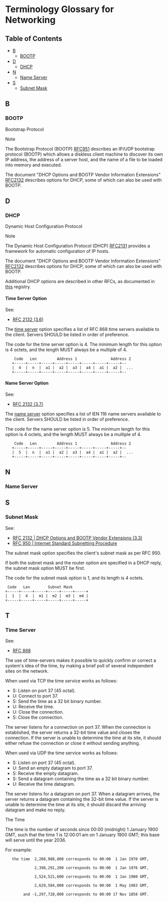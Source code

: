 # Terminology Glossary for Networking

## Table of Contents

- [B](#b)
    - [BOOTP](#bootp)
- [D](#d)
    - [DHCP](#dhcp)
- [N](#n)
    - [Name Server](#name-server)
- [S](#s)
    - [Subnet Mask](#subnet-mask)

## B

### BOOTP

Bootstrap Protocol

> [!NOTE]
> The Bootstrap Protocol (BOOTP) [RFC951](https://www.iana.org/go/rfc951)
> describes an IP/UDP bootstrap protocol (BOOTP) which allows a diskless
> client machine to discover its own IP address, the address of a server host,
> and the name of a file to be loaded into memory and executed.
>
> The document "DHCP Options and BOOTP Vendor Information Extensions"
> [RFC2132](https://www.iana.org/go/rfc2132) describes options for
> DHCP, some of which can also be used with BOOTP.

## D

### DHCP

Dynamic Host Configuration Protocol

> [!NOTE]
> The Dynamic Host Configuration Protocol (DHCP)
> [RFC2131](https://www.iana.org/go/rfc2131) provides a framework for
> automatic configuration of IP hosts.
>
> The document "DHCP Options and BOOTP Vendor Information Extensions"
> [RFC2132](https://www.iana.org/go/rfc2132) describes options for
> DHCP, some of which can also be used with BOOTP.
>
> Additional DHCP options are described in other RFCs,
> as documented in [this](https://www.iana.org/assignments/bootp-dhcp-parameters/bootp-dhcp-parameters.xhtml#options) registry.

#### Time Server Option

See:

- [RFC 2132 (3.6)](https://www.rfc-editor.org/rfc/rfc2132.html#section-3.6)

The [time server](#time-server) option specifies a list of
RFC 868 time servers available to the client. Servers SHOULD
be listed in order of preference.

The code for the time server option is 4. The minimum length
for this option is 4 octets, and the length MUST always be a
multiple of 4.

```
    Code   Len         Address 1               Address 2
   +-----+-----+-----+-----+-----+-----+-----+-----+--
   |  4  |  n  |  a1 |  a2 |  a3 |  a4 |  a1 |  a2 |  ...
   +-----+-----+-----+-----+-----+-----+-----+-----+--
```

#### Name Server Option

See:

- [RFC 2132 (3.7)](https://www.rfc-editor.org/rfc/rfc2132.html#section-3.7)


The [name server](#name-server) option specifies a list of
IEN 116 name servers available to the client. Servers
SHOULD be listed in order of preference.

The code for the name server option is 5. The minimum length
for this option is 4 octets, and the length MUST always be
a multiple of 4.

```
    Code   Len         Address 1               Address 2
   +-----+-----+-----+-----+-----+-----+-----+-----+--
   |  5  |  n  |  a1 |  a2 |  a3 |  a4 |  a1 |  a2 |  ...
   +-----+-----+-----+-----+-----+-----+-----+-----+--
```

## 
## 
## 
## 
## 
## 
## 
## 
## N

### Name Server



## 
## 
## 
## 
## 
## S

### Subnet Mask

See:

- [RFC 2132 | DHCP Options and BOOTP Vendor Extensions (3.3)](https://www.rfc-editor.org/rfc/rfc2132.html#section-3.3)
- [RFC 950 | Internet Standard Subnetting Procedure](https://www.rfc-editor.org/rfc/rfc950)

The subnet mask option specifies the client's subnet mask as per RFC 950.

If both the subnet mask and the router option are specified in a DHCP reply,
the subnet mask option MUST be first.

The code for the subnet mask option is 1, and its length is 4 octets.

     Code   Len        Subnet Mask
    +-----+-----+-----+-----+-----+-----+
    |  1  |  4  |  m1 |  m2 |  m3 |  m4 |
    +-----+-----+-----+-----+-----+-----+

## T

### Time Server

See:

- [RFC 868](https://www.rfc-editor.org/rfc/rfc868)

The use of time-servers makes it possible to quickly confirm
or correct a system's idea of the time, by making a brief
poll of several independent sites on the network.

When used via TCP the time service works as follows:

- S: Listen on port 37 (45 octal).
- U: Connect to port 37.
- S: Send the time as a 32 bit binary number.
- U: Receive the time.
- U: Close the connection.
- S: Close the connection.

The server listens for a connection on port 37. When the connection
is established, the server returns a 32-bit time value and closes the
connection. If the server is unable to determine the time at its
site, it should either refuse the connection or close it without
sending anything.

When used via UDP the time service works as follows:

- S: Listen on port 37 (45 octal).
- U: Send an empty datagram to port 37.
- S: Receive the empty datagram.
- S: Send a datagram containing the time as a 32 bit binary number.
- U: Receive the time datagram.

The server listens for a datagram on port 37.  When a datagram
arrives, the server returns a datagram containing the 32-bit time
value.  If the server is unable to determine the time at its site,
it should discard the arriving datagram and make no reply.

The Time

The time is the number of seconds since 00:00 (midnight) 1 January 1900
GMT, such that the time 1 is 12:00:01 am on 1 January 1900 GMT; this
base will serve until the year 2036.

For example:

```
   the time  2,208,988,800 corresponds to 00:00  1 Jan 1970 GMT,

             2,398,291,200 corresponds to 00:00  1 Jan 1976 GMT,

             2,524,521,600 corresponds to 00:00  1 Jan 1980 GMT,

             2,629,584,000 corresponds to 00:00  1 May 1983 GMT,

        and -1,297,728,000 corresponds to 00:00 17 Nov 1858 GMT.
```

## 
## 
## 
## 
## 
## 
## 
## 

